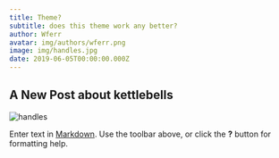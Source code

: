 ```yaml
---
title: Theme?
subtitle: does this theme work any better?
author: Wferr
avatar: img/authors/wferr.png
image: img/handles.jpg
date: 2019-06-05T00:00:00.000Z
---
```


## A New Post about kettlebells

![handles]({{site.baseurl}}/img/handles.jpg)

Enter text in [Markdown](http://daringfireball.net/projects/markdown/). Use the toolbar above, or click the **?** button for formatting help.
